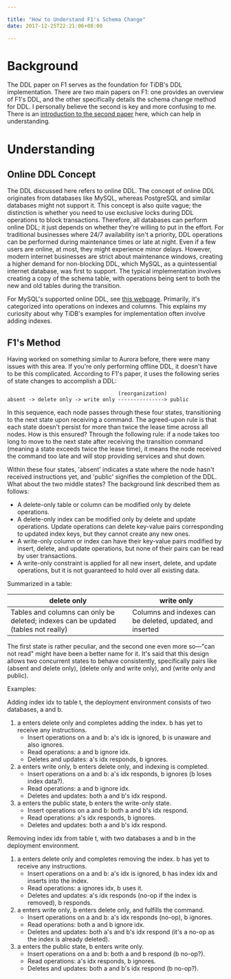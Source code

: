```yaml
---

title: "How to Understand F1's Schema Change"
date: 2017-12-25T22:21:06+08:00

---
```


# Background

The DDL paper on F1 serves as the foundation for TiDB's DDL implementation. There are two main papers on F1: one provides an overview of F1's DDL, and the other specifically details the schema change method for DDL. I personally believe the second is key and more confusing to me. There is an [introduction to the second paper](http://www.ifi.uzh.ch/dbtg/teaching/courses/SDBS/Papaioannou.pdf) here, which can help in understanding.

# Understanding

## Online DDL Concept

The DDL discussed here refers to online DDL. The concept of online DDL originates from databases like MySQL, whereas PostgreSQL and similar databases might not support it. This concept is also quite vague; the distinction is whether you need to use exclusive locks during DDL operations to block transactions. Therefore, all databases can perform online DDL; it just depends on whether they're willing to put in the effort. For traditional businesses where 24/7 availability isn't a priority, DDL operations can be performed during maintenance times or late at night. Even if a few users are online, at most, they might experience minor delays. However, modern internet businesses are strict about maintenance windows, creating a higher demand for non-blocking DDL, which MySQL, as a quintessential internet database, was first to support. The typical implementation involves creating a copy of the schema table, with operations being sent to both the new and old tables during the transition.

For MySQL's supported online DDL, see [this webpage](https://dev.mysql.com/doc/refman/5.7/en/innodb-create-index-overview.html). Primarily, it's categorized into operations on indexes and columns. This explains my curiosity about why TiDB's examples for implementation often involve adding indexes.

## F1's Method

Having worked on something similar to Aurora before, there were many issues with this area. If you're only performing offline DDL, it doesn't have to be this complicated. According to F1's paper, it uses the following series of state changes to accomplish a DDL:

```text
                                    (reorganization)
absent -> delete only -> write only ---------------> public
```

In this sequence, each node passes through these four states, transitioning to the next state upon receiving a command. The agreed-upon rule is that each state doesn't persist for more than twice the lease time across all nodes. How is this ensured? Through the following rule: if a node takes too long to move to the next state after receiving the transition command (meaning a state exceeds twice the lease time), it means the node received the command too late and will stop providing services and shut down.

Within these four states, 'absent' indicates a state where the node hasn't received instructions yet, and 'public' signifies the completion of the DDL. What about the two middle states? The background link described them as follows:

- A delete-only table or column can be modified only by delete operations.
- A delete-only index can be modified only by delete and update operations. Update operations can delete key-value pairs corresponding to updated index keys, but they cannot create any new ones.
- A write-only column or index can have their key-value pairs modified by insert, delete, and update operations, but none of their pairs can be read by user transactions.
- A write-only constraint is applied for all new insert, delete, and update operations, but it is not guaranteed to hold over all existing data.

Summarized in a table:

| delete only                            | write only                     |
|----------------------------------------|--------------------------------|
| Tables and columns can only be deleted; indexes can be updated (tables not really) | Columns and indexes can be deleted, updated, and inserted |

The first state is rather peculiar, and the second one even more so—"can not read" might have been a better name for it. It's said that this design allows two concurrent states to behave consistently, specifically pairs like (absent and delete only), (delete only and write only), and (write only and public).

Examples:

Adding index idx to table t, the deployment environment consists of two databases, a and b.

1. a enters delete only and completes adding the index. b has yet to receive any instructions.
    - Insert operations on a and b: a's idx is ignored, b is unaware and also ignores.
    - Read operations: a and b ignore idx.
    - Deletes and updates: a's idx responds, b ignores.
2. a enters write only, b enters delete only, and indexing is completed.
    - Insert operations on a and b: a's idx responds, b ignores (b loses index data?).
    - Read operations: a and b ignore idx.
    - Deletes and updates: both a and b's idx respond.
3. a enters the public state, b enters the write-only state.
    - Insert operations on a and b: both a and b's idx respond.
    - Read operations: a's idx responds, b ignores.
    - Deletes and updates: both a and b's idx respond.

Removing index idx from table t, with two databases a and b in the deployment environment.

1. a enters delete only and completes removing the index. b has yet to receive any instructions.
    - Insert operations on a and b: a's idx is ignored, b has index idx and inserts into the index.
    - Read operations: a ignores idx, b uses it.
    - Deletes and updates: a's idx responds (no-op if the index is removed), b responds.
2. a enters write only, b enters delete only, and fulfills the command.
    - Insert operations on a and b: a's idx responds (no-op), b ignores.
    - Read operations: both a and b ignore idx.
    - Deletes and updates: both a's and b's idx respond (it's a no-op as the index is already deleted).
3. a enters the public state, b enters write only.
    - Insert operations on a and b: both a and b respond (b no-op?).
    - Read operations: a's idx responds, b ignores.
    - Deletes and updates: both a and b's idx respond (b no-op?).
